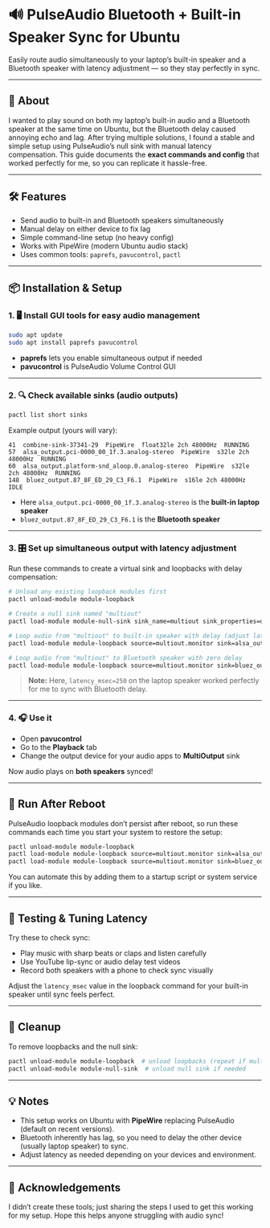 # 🔊 PulseAudio Bluetooth + Built-in Speaker Sync for Ubuntu

Easily route audio simultaneously to your laptop’s built-in speaker and a Bluetooth speaker with latency adjustment — so they stay perfectly in sync.

---

## 🚀 About

I wanted to play sound on both my laptop’s built-in audio and a Bluetooth speaker at the same time on Ubuntu, but the Bluetooth delay caused annoying echo and lag. After trying multiple solutions, I found a stable and simple setup using PulseAudio’s null sink with manual latency compensation. This guide documents the **exact commands and config** that worked perfectly for me, so you can replicate it hassle-free.

---

## 🛠️ Features

- Send audio to built-in and Bluetooth speakers simultaneously  
- Manual delay on either device to fix lag  
- Simple command-line setup (no heavy config)  
- Works with PipeWire (modern Ubuntu audio stack)  
- Uses common tools: `paprefs`, `pavucontrol`, `pactl`  

---

## 📦 Installation & Setup

### 1. 🖥️ Install GUI tools for easy audio management

```bash
sudo apt update
sudo apt install paprefs pavucontrol
````

* **paprefs** lets you enable simultaneous output if needed
* **pavucontrol** is PulseAudio Volume Control GUI

---

### 2. 🔍 Check available sinks (audio outputs)

```bash
pactl list short sinks
```

Example output (yours will vary):

```
41  combine-sink-37341-29  PipeWire  float32le 2ch 48000Hz  RUNNING
57  alsa_output.pci-0000_00_1f.3.analog-stereo  PipeWire  s32le 2ch 48000Hz  RUNNING
60  alsa_output.platform-snd_aloop.0.analog-stereo  PipeWire  s32le 2ch 48000Hz  RUNNING
148  bluez_output.87_8F_ED_29_C3_F6.1  PipeWire  s16le 2ch 48000Hz  IDLE
```

* Here `alsa_output.pci-0000_00_1f.3.analog-stereo` is the **built-in laptop speaker**
* `bluez_output.87_8F_ED_29_C3_F6.1` is the **Bluetooth speaker**

---

### 3. 🎛️ Set up simultaneous output with latency adjustment

Run these commands to create a virtual sink and loopbacks with delay compensation:

```bash
# Unload any existing loopback modules first
pactl unload-module module-loopback

# Create a null sink named "multiout"
pactl load-module module-null-sink sink_name=multiout sink_properties=device.description=MultiOutput

# Loop audio from "multiout" to built-in speaker with delay (adjust latency_msec here)
pactl load-module module-loopback source=multiout.monitor sink=alsa_output.pci-0000_00_1f.3.analog-stereo latency_msec=250

# Loop audio from "multiout" to Bluetooth speaker with zero delay
pactl load-module module-loopback source=multiout.monitor sink=bluez_output.87_8F_ED_29_C3_F6.1 latency_msec=0
```

> **Note:** Here, `latency_msec=250` on the laptop speaker worked perfectly for me to sync with Bluetooth delay.

---

### 4. 🎧 Use it

* Open **pavucontrol**
* Go to the **Playback** tab
* Change the output device for your audio apps to **MultiOutput** sink

Now audio plays on **both speakers** synced!

---

## 💾 Run After Reboot

PulseAudio loopback modules don’t persist after reboot, so run these commands each time you start your system to restore the setup:

```bash
pactl unload-module module-loopback
pactl load-module module-loopback source=multiout.monitor sink=alsa_output.pci-0000_00_1f.3.analog-stereo latency_msec=260
pactl load-module module-loopback source=multiout.monitor sink=bluez_output.87_8F_ED_29_C3_F6.1 latency_msec=0
```

You can automate this by adding them to a startup script or system service if you like.

---

## 🧪 Testing & Tuning Latency

Try these to check sync:

* Play music with sharp beats or claps and listen carefully
* Use YouTube lip-sync or audio delay test videos
* Record both speakers with a phone to check sync visually

Adjust the `latency_msec` value in the loopback command for your built-in speaker until sync feels perfect.

---

## 🧹 Cleanup

To remove loopbacks and the null sink:

```bash
pactl unload-module module-loopback  # unload loopbacks (repeat if multiple loaded)
pactl unload-module module-null-sink  # unload null sink if needed
```

---

## 💡 Notes

* This setup works on Ubuntu with **PipeWire** replacing PulseAudio (default on recent versions).
* Bluetooth inherently has lag, so you need to delay the other device (usually laptop speaker) to sync.
* Adjust latency as needed depending on your devices and environment.

---

## 🤝 Acknowledgements

I didn’t create these tools; just sharing the steps I used to get this working for my setup. Hope this helps anyone struggling with audio sync!
